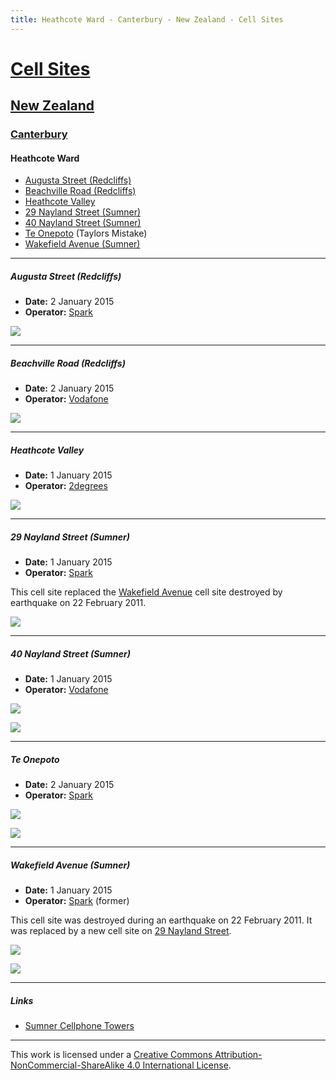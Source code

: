 ```yaml
---
title: Heathcote Ward - Canterbury - New Zealand - Cell Sites
---
```


# [Cell Sites](../../)

## [New Zealand](../)

### [Canterbury](./)

#### Heathcote Ward

* [Augusta Street (Redcliffs)](#augusta-street-redcliffs)
* [Beachville Road (Redcliffs)](#beachville-road-redcliffs)
* [Heathcote Valley](#heathcote-valley)
* [29 Nayland Street (Sumner)](#29-nayland-street-sumner)
* [40 Nayland Street (Sumner)](#40-nayland-street-sumner)
* [Te Onepoto](#te-onepoto) (Taylors Mistake)
* [Wakefield Avenue (Sumner)](#wakefield-avenue-sumner)

---

##### Augusta Street (Redcliffs)

* **Date:** 2 January 2015
* **Operator:** [Spark]

![](https://f001.backblazeb2.com/file/CellSites/NZ/CAN/20150102-174132.jpg)

---

##### Beachville Road (Redcliffs)

* **Date:** 2 January 2015
* **Operator:** [Vodafone]

![](https://f001.backblazeb2.com/file/CellSites/NZ/CAN/20150102-173925.jpg)

---

##### Heathcote Valley

* **Date:** 1 January 2015
* **Operator:** [2degrees]

![](https://f001.backblazeb2.com/file/CellSites/NZ/CAN/20150101-145318.jpg)

---

##### 29 Nayland Street (Sumner)

* **Date:** 1 January 2015
* **Operator:** [Spark]

This cell site replaced the [Wakefield Avenue](#wakefield-avenue-sumner) cell site destroyed by earthquake on 22 February 2011.

![](https://f001.backblazeb2.com/file/CellSites/NZ/CAN/20150101-154046.jpg)

---

##### 40 Nayland Street (Sumner)

* **Date:** 1 January 2015
* **Operator:** [Vodafone]

![](https://f001.backblazeb2.com/file/CellSites/NZ/CAN/20150101-155020.jpg)

![](https://f001.backblazeb2.com/file/CellSites/NZ/CAN/20150101-154744.jpg)

---

##### Te Onepoto

* **Date:** 2 January 2015
* **Operator:** [Spark]

![](https://f001.backblazeb2.com/file/CellSites/NZ/CAN/20150102-171752.jpg)

![](https://f001.backblazeb2.com/file/CellSites/NZ/CAN/20150102-171303.jpg)

---

##### Wakefield Avenue (Sumner)

* **Date:** 1 January 2015
* **Operator:** [Spark] (former)

This cell site was destroyed during an earthquake on 22 February 2011.
It was replaced by a new cell site on [29 Nayland Street](#29-nayland-street-sumner).

![](https://f001.backblazeb2.com/file/CellSites/NZ/CAN/20150101-154411.jpg)

![](https://f001.backblazeb2.com/file/CellSites/NZ/CAN/20150101-154442.jpg)

---

##### Links

* [Sumner Cellphone Towers](http://www.sumnercommunity.co.nz/The-Hub/Current-News/Sumner-Cellphone-Towers)

[2degrees]: https://en.wikipedia.org/wiki/2degrees
[Spark]: https://en.wikipedia.org/wiki/Spark_New_Zealand
[Vodafone]: https://en.wikipedia.org/wiki/Vodafone_New_Zealand

---

This work is licensed under a [Creative Commons Attribution-NonCommercial-ShareAlike 4.0 International License](http://creativecommons.org/licenses/by-nc-sa/4.0/).

